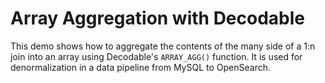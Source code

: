 # Array Aggregation with Decodable

This demo shows how to aggregate the contents of the many side of a 1:n join into an array using Decodable's `ARRAY_AGG()` function.
It is used for denormalization in a data pipeline from MySQL to OpenSearch.
